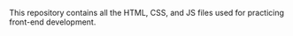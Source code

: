This repository contains all the HTML, CSS, and JS files used for practicing front-end development.
